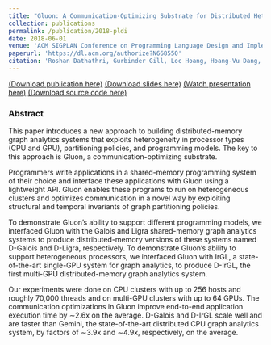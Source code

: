 ```yaml
---
title: "Gluon: A Communication-Optimizing Substrate for Distributed Heterogeneous Graph Analytics"
collection: publications
permalink: /publication/2018-pldi
date: 2018-06-01
venue: 'ACM SIGPLAN Conference on Programming Language Design and Implementation (PLDI)'
paperurl: 'https://dl.acm.org/authorize?N668550'
citation: 'Roshan Dathathri, Gurbinder Gill, Loc Hoang, Hoang-Vu Dang, Alex Brooks, Nikoli Dryden, Marc Snir, Keshav Pingali, “Gluon: A Communication-Optimizing Substrate for Distributed Heterogeneous Graph Analytics,” Proceedings of the 39th ACM SIGPLAN Conference on Programming Language Design and Implementation (PLDI), June 2018.'
---
```

[(Download publication here)](https://www.cs.utexas.edu/~roshan/Gluon.pdf) [(Download slides here)](https://www.cs.utexas.edu/~roshan/Gluon.pptx) [(Watch presentation here)](https://www.youtube.com/watch?v=wjNgNg_SmVA&list=PL8rJ5dErZtenCo0ZSAKDbnkxw2ynRxTQ1&index=2&t=0s)
[(Download source code here)](https://github.com/IntelligentSoftwareSystems/Galois)

### Abstract

This paper introduces a new approach to building distributed-memory graph analytics systems that exploits heterogeneity in processor types (CPU and GPU), partitioning policies, and programming models. The key to this approach is Gluon, a communication-optimizing substrate.

Programmers write applications in a shared-memory programming system of their choice and interface these applications with Gluon using a lightweight API. Gluon enables these programs to run on heterogeneous clusters and optimizes communication in a novel way by exploiting structural and temporal invariants of graph partitioning policies.

To demonstrate Gluon’s ability to support different programming models, we interfaced Gluon with the Galois and Ligra shared-memory graph analytics systems to produce distributed-memory versions of these systems named D-Galois and D-Ligra, respectively. To demonstrate Gluon’s ability to support heterogeneous processors, we interfaced Gluon with IrGL, a state-of-the-art single-GPU system for graph analytics, to produce D-IrGL, the first multi-GPU distributed-memory graph analytics system.

Our experiments were done on CPU clusters with up to 256 hosts and roughly 70,000 threads and on multi-GPU clusters with up to 64 GPUs. The communication optimizations in Gluon improve end-to-end application execution time by ∼2.6x on the average. D-Galois and D-IrGL scale well and are faster than Gemini, the state-of-the-art distributed CPU graph analytics system, by factors of ∼3.9x and ∼4.9x, respectively, on the average.
